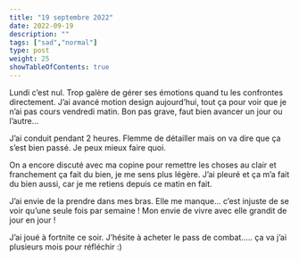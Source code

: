 ```yaml
---
title: "19 septembre 2022"
date: 2022-09-19
description: ""
tags: ["sad","normal"]
type: post
weight: 25
showTableOfContents: true
---
```


Lundi c’est nul. Trop galère de gérer ses émotions quand tu les confrontes directement. J’ai avancé motion design aujourd’hui, tout ça pour voir que je n’ai pas cours vendredi matin. Bon pas grave, faut bien avancer un jour ou l’autre...

J’ai conduit pendant 2 heures. Flemme de détailler mais on va dire que ça s’est bien passé. Je peux mieux faire quoi.

On a encore discuté avec ma copine pour remettre les choses au clair et franchement ça fait du bien, je me sens plus légère. J’ai pleuré et ça m’a fait du bien aussi, car je me retiens depuis ce matin en fait.

J’ai envie de la prendre dans mes bras. Elle me manque… c’est injuste de se voir qu’une seule fois par semaine ! Mon envie de vivre avec elle grandit de jour en jour !

J’ai joué à fortnite ce soir. J’hésite à acheter le pass de combat….. ça va j’ai plusieurs mois pour réfléchir :)